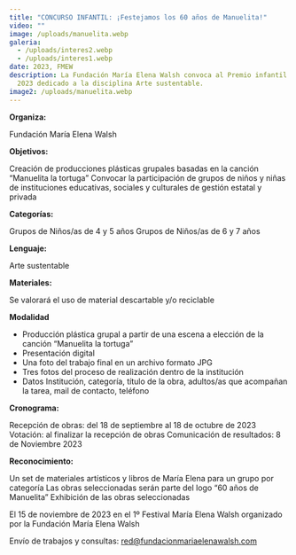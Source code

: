 ```yaml
---
title: "CONCURSO INFANTIL: ¡Festejamos los 60 años de Manuelita!"
video: ""
image: /uploads/manuelita.webp
galeria:
  - /uploads/interes2.webp
  - /uploads/interes1.webp
date: 2023, FMEW
description: La Fundación María Elena Walsh convoca al Premio infantil del año
  2023 dedicado a la disciplina Arte sustentable.
image2: /uploads/manuelita.webp
---
```

**Organiza:**

Fundación María Elena Walsh

**Objetivos:**

Creación de producciones plásticas grupales basadas en la canción “Manuelita la tortuga”
Convocar la participación de grupos de niños y niñas de instituciones educativas, sociales y culturales de gestión estatal y privada

**Categorías:**

Grupos de Niños/as de 4 y 5 años
Grupos de Niños/as de 6 y 7 años


**Lenguaje:**

Arte sustentable

**Materiales:**

Se valorará el uso de material descartable y/o reciclable

**Modalidad**

* Producción plástica grupal a partir de una escena a elección de la canción “Manuelita la tortuga”
* Presentación digital
* Una foto del trabajo final en un archivo formato JPG
* Tres fotos del proceso de realización dentro de la institución
* Datos Institución, categoría, título de la obra, adultos/as que acompañan la tarea, mail de contacto, teléfono

**Cronograma:**

Recepción de obras: del 18 de septiembre al 18 de octubre de 2023
Votación: al finalizar la recepción de obras
Comunicación de resultados: 8 de Noviembre 2023

**Reconocimiento:**

Un set de materiales artísticos y libros de María Elena para un grupo por categoría
Las obras seleccionadas serán parte del logo “60 años de Manuelita”
Exhibición de las obras seleccionadas

El 15 de noviembre de 2023 en el 1º Festival María Elena Walsh organizado por la Fundación María Elena Walsh



Envío de trabajos y consultas: red@fundacionmariaelenawalsh.com

